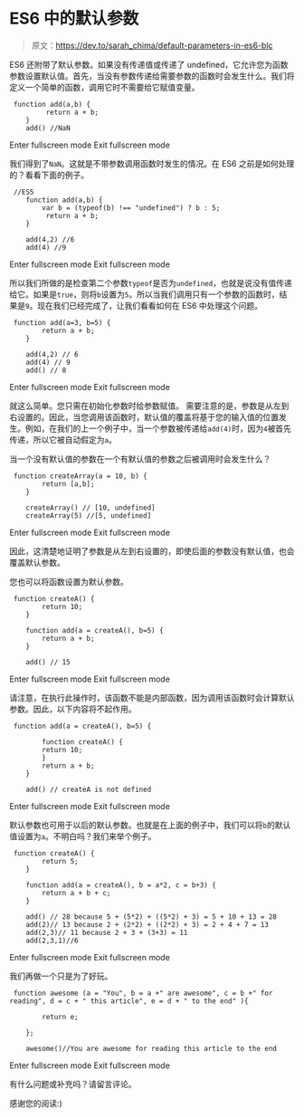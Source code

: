 # ES6 中的默认参数

> 原文：<https://dev.to/sarah_chima/default-parameters-in-es6-blc>

ES6 还附带了默认参数。如果没有传递值或传递了 undefined，它允许您为函数参数设置默认值。首先，当没有参数传递给需要参数的函数时会发生什么。我们将定义一个简单的函数，调用它时不需要给它赋值变量。

```
 function add(a,b) {
         return a + b;  
    }
    add() //NaN 
```

Enter fullscreen mode Exit fullscreen mode

我们得到了`NaN`。这就是不带参数调用函数时发生的情况。在 ES6 之前是如何处理的？看看下面的例子。

```
 //ES5
    function add(a,b) {
        var b = (typeof(b) !== "undefined") ? b : 5;
         return a + b; 
    }

    add(4,2) //6
    add(4) //9 
```

Enter fullscreen mode Exit fullscreen mode

所以我们所做的是检查第二个参数`typeof`是否为`undefined`，也就是说没有值传递给它。如果是`true`，则将`b`设置为`5`。所以当我们调用只有一个参数的函数时，结果是`9`。现在我们已经完成了，让我们看看如何在 ES6 中处理这个问题。

```
 function add(a=3, b=5) {
        return a + b; 
    }

    add(4,2) // 6
    add(4) // 9
    add() // 8 
```

Enter fullscreen mode Exit fullscreen mode

就这么简单。您只需在初始化参数时给参数赋值。
需要注意的是，参数是从左到右设置的。因此，当您调用该函数时，默认值的覆盖将基于您的输入值的位置发生。例如，在我们的上一个例子中，当一个参数被传递给`add(4)`时，因为`4`被首先传递，所以它被自动假定为`a`。

当一个没有默认值的参数在一个有默认值的参数之后被调用时会发生什么？

```
 function createArray(a = 10, b) {
        return [a,b]; 
    }

    createArray() // [10, undefined]
    createArray(5) //[5, undefined] 
```

Enter fullscreen mode Exit fullscreen mode

因此，这清楚地证明了参数是从左到右设置的，即使后面的参数没有默认值，也会覆盖默认参数。

您也可以将函数设置为默认参数。

```
 function createA() {
        return 10;
    }

    function add(a = createA(), b=5) {
        return a + b; 
    }

    add() // 15 
```

Enter fullscreen mode Exit fullscreen mode

请注意，在执行此操作时，该函数不能是内部函数，因为调用该函数时会计算默认参数。因此，以下内容将不起作用。

```
 function add(a = createA(), b=5) {

        function createA() {
        return 10;
        }
        return a + b; 
    }

    add() // createA is not defined 
```

Enter fullscreen mode Exit fullscreen mode

默认参数也可用于以后的默认参数。也就是在上面的例子中，我们可以将`b`的默认值设置为`a`。不明白吗？我们来举个例子。

```
 function createA() {
        return 5;
    }

    function add(a = createA(), b = a*2, c = b+3) {
        return a + b + c; 
    }

    add() // 28 because 5 + (5*2) + ((5*2) + 3) = 5 + 10 + 13 = 28
    add(2)// 13 because 2 + (2*2) + ((2*2) + 3) = 2 + 4 + 7 = 13
    add(2,3)// 11 because 2 + 3 + (3+3) = 11
    add(2,3,1)//6 
```

Enter fullscreen mode Exit fullscreen mode

我们再做一个只是为了好玩。

```
 function awesome (a = "You", b = a +" are awesome", c = b +" for reading", d = c + " this article", e = d + " to the end" ){

        return e;

    };

    awesome()//You are awesome for reading this article to the end 
```

Enter fullscreen mode Exit fullscreen mode

有什么问题或补充吗？请留言评论。

感谢您的阅读:)